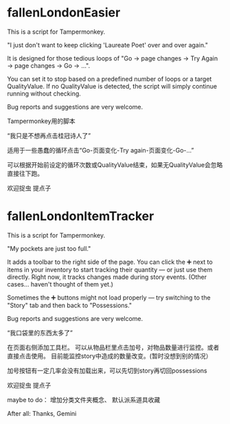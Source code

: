 # fallenLondonEasier
This is a script for Tampermonkey.

"I just don't want to keep clicking 'Laureate Poet' over and over again."

It is designed for those tedious loops of "Go → page changes → Try Again → page changes → Go → ...".

You can set it to stop based on a predefined number of loops or a target QualityValue.
If no QualityValue is detected, the script will simply continue running without checking.

Bug reports and suggestions are very welcome.

Tampermonkey用的脚本

“我只是不想再点击桂冠诗人了”

适用于一些愚蠢的循环点击“Go-页面变化-Try again-页面变化-Go-...”

可以根据开始前设定的循环次数或QualityValue结束，如果无QualityValue会忽略直接往下跑。

欢迎捉虫 提点子

# fallenLondonItemTracker
This is a script for Tampermonkey.

"My pockets are just too full."

It adds a toolbar to the right side of the page.
You can click the ➕ next to items in your inventory to start tracking their quantity — or just use them directly.
Right now, it tracks changes made during story events. (Other cases… haven't thought of them yet.)

Sometimes the ➕ buttons might not load properly — try switching to the "Story" tab and then back to "Possessions."

Bug reports and suggestions are very welcome.

“我口袋里的东西太多了”

在页面右侧添加工具栏。
可以从物品栏里点击加号，对物品数量进行监控。或者直接点击使用。
目前能监控story中造成的数量改变。(暂时没想到别的情况）

加号按钮有一定几率会没有加载出来，可以先切到story再切回possessions

欢迎捉虫 提点子

maybe to do：
增加分类文件夹概念、
默认派系道具收藏

After all: Thanks, Gemini
